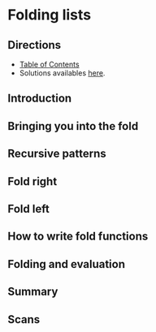 # Folding lists

## Directions

* [Table of Contents](../../README.md)
* Solutions availables [here](exercises/README.md).

## Introduction

## Bringing you into the fold

## Recursive patterns

## Fold right

## Fold left

## How to write fold functions

## Folding and evaluation

## Summary

## Scans
